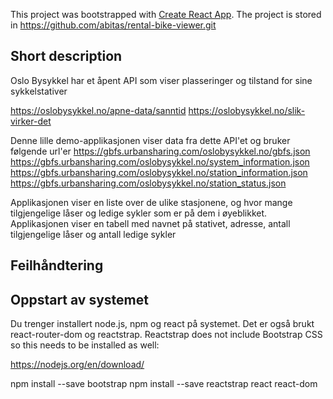 This project was bootstrapped with [Create React App](https://github.com/facebook/create-react-app).
The project is stored in https://github.com/abitas/rental-bike-viewer.git

## Short description

Oslo Bysykkel har et åpent API som viser plasseringer og tilstand for sine sykkelstativer

https://oslobysykkel.no/apne-data/sanntid
https://oslobysykkel.no/slik-virker-det 

Denne lille demo-applikasjonen viser data fra dette API'et og bruker følgende url'er
https://gbfs.urbansharing.com/oslobysykkel.no/gbfs.json
https://gbfs.urbansharing.com/oslobysykkel.no/system_information.json
https://gbfs.urbansharing.com/oslobysykkel.no/station_information.json
https://gbfs.urbansharing.com/oslobysykkel.no/station_status.json

Applikasjonen viser en liste over de ulike stasjonene, og hvor mange tilgjengelige låser og ledige sykler som er på dem i øyeblikket. 
Applikasjonen viser en tabell med navnet på stativet, adresse, antall tilgjengelige låser og antall ledige sykler

## Feilhåndtering


## Oppstart av systemet

Du trenger installert node.js, npm og react på systemet. Det er også brukt react-router-dom og reactstrap. Reactstrap does not include Bootstrap CSS so this needs to be installed as well:

https://nodejs.org/en/download/

npm install --save bootstrap
npm install --save reactstrap react react-dom
